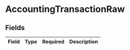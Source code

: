 # AccountingTransactionRaw


## Fields

| Field       | Type        | Required    | Description |
| ----------- | ----------- | ----------- | ----------- |